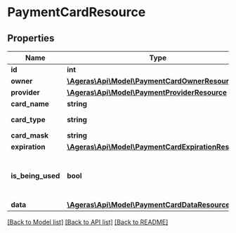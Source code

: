# PaymentCardResource

## Properties
Name | Type | Description | Notes
------------ | ------------- | ------------- | -------------
**id** | **int** | User Id. | [optional] 
**owner** | [**\Ageras\Api\Model\PaymentCardOwnerResource**](PaymentCardOwnerResource.md) |  | [optional] 
**provider** | [**\Ageras\Api\Model\PaymentProviderResource**](PaymentProviderResource.md) |  | [optional] 
**card_name** | **string** | Card name. | [optional] 
**card_type** | **string** | Type of card | [optional] 
**card_mask** | **string** | Card mask. | [optional] 
**expiration** | [**\Ageras\Api\Model\PaymentCardExpirationResource**](PaymentCardExpirationResource.md) |  | [optional] 
**is_being_used** | **bool** | Is payment card is being used in any package. | [optional] [default to false]
**data** | [**\Ageras\Api\Model\PaymentCardDataResource**](PaymentCardDataResource.md) |  | [optional] 

[[Back to Model list]](../README.md#documentation-for-models) [[Back to API list]](../README.md#documentation-for-api-endpoints) [[Back to README]](../README.md)


